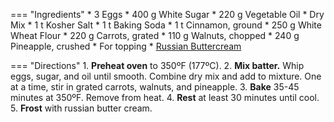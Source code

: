 === "Ingredients"
    * 3 Eggs
    * 400 g White Sugar
    * 220 g Vegetable Oil
    * Dry Mix
        * 1 t Kosher Salt
        * 1 t Baking Soda
        * 1 t Cinnamon, ground
        * 250 g White Wheat Flour
    * 220 g Carrots, grated
    * 110 g Walnuts, chopped
    * 240 g Pineapple, crushed
    * For topping
        * [Russian Buttercream](../toppings/russian-buttercream.md)

=== "Directions"
    1. **Preheat oven** to 350ºF (177ºC).
    2. **Mix batter.** Whip eggs, sugar, and oil until smooth. Combine dry mix and add to mixture. One at a time, stir in grated carrots, walnuts, and pineapple.
    3. **Bake** 35-45 minutes at 350ºF. Remove from heat.
    4. **Rest** at least 30 minutes until cool.
    5. **Frost** with russian butter cream.
